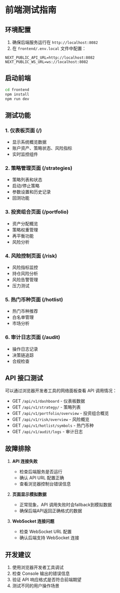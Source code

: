 # 前端测试指南

## 环境配置

1. 确保后端服务运行在 `http://localhost:8082`
2. 在 `frontend/.env.local` 文件中配置：
```
NEXT_PUBLIC_API_URL=http://localhost:8082
NEXT_PUBLIC_WS_URL=ws://localhost:8082
```

## 启动前端

```bash
cd frontend
npm install
npm run dev
```

## 测试功能

### 1. 仪表板页面 (/)
- 显示系统概览数据
- 账户资产、策略状态、风险指标
- 实时监控组件

### 2. 策略管理页面 (/strategies)
- 策略列表和状态
- 启动/停止策略
- 参数设置和历史记录
- 回测功能

### 3. 投资组合页面 (/portfolio)
- 资产分配概览
- 策略权重管理
- 再平衡功能
- 风险分析

### 4. 风险控制页面 (/risk)
- 风险指标监控
- 持仓风险分析
- 风险告警管理
- 压力测试

### 5. 热门币种页面 (/hotlist)
- 热门币种推荐
- 白名单管理
- 市场分析

### 6. 审计日志页面 (/audit)
- 操作日志记录
- 决策链追踪
- 合规检查

## API 接口测试

可以通过浏览器开发者工具的网络面板查看 API 调用情况：

- GET `/api/v1/dashboard` - 仪表板数据
- GET `/api/v1/strategy/` - 策略列表
- GET `/api/v1/portfolio/overview` - 投资组合概览
- GET `/api/v1/risk/overview` - 风险概览
- GET `/api/v1/hotlist/symbols` - 热门币种
- GET `/api/v1/audit/logs` - 审计日志

## 故障排除

1. **API 连接失败**
   - 检查后端服务是否运行
   - 确认 API URL 配置正确
   - 查看浏览器控制台错误信息

2. **页面显示模拟数据**
   - 正常现象，API 调用失败时会fallback到模拟数据
   - 确保后端API返回正确格式的数据

3. **WebSocket 连接问题**
   - 检查 WebSocket URL 配置
   - 确认后端支持 WebSocket 连接

## 开发建议

1. 使用浏览器开发者工具调试
2. 检查 Console 输出的错误信息
3. 验证 API 响应格式是否符合前端期望
4. 测试不同的用户操作场景
